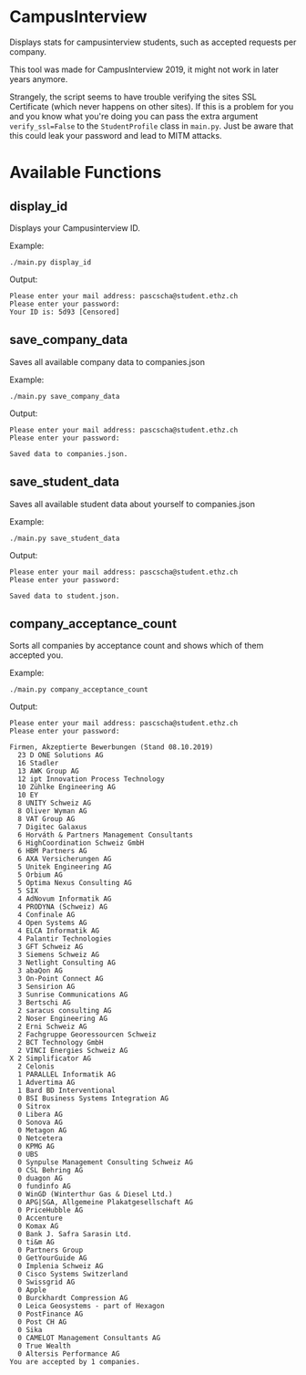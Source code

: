 # CampusInterview
Displays stats for campusinterview students, such as accepted requests per company.

This tool was made for CampusInterview 2019, it might not work in later years anymore.

Strangely, the script seems to have trouble verifying the sites SSL Certificate (which never happens on other sites). If this is a problem for you and you know what you're doing you can pass the extra argument `verify_ssl=False` to the `StudentProfile` class in `main.py`. Just be aware that this could leak your password and lead to MITM attacks.

# Available Functions

## display_id
Displays your Campusinterview ID.

Example:
```
./main.py display_id
```
Output:
```
Please enter your mail address: pascscha@student.ethz.ch
Please enter your password:
Your ID is: 5d93 [Censored]
```

## save_company_data
Saves all available company data to companies.json

Example:
```
./main.py save_company_data
```
Output:
```
Please enter your mail address: pascscha@student.ethz.ch
Please enter your password:

Saved data to companies.json.
```

## save_student_data
Saves all available student data about yourself to companies.json

Example:
```
./main.py save_student_data
```
Output:
```
Please enter your mail address: pascscha@student.ethz.ch
Please enter your password:

Saved data to student.json.
```

## company_acceptance_count
Sorts all companies by acceptance count and shows which of them accepted you.

Example:
```
./main.py company_acceptance_count
```
Output:
```
Please enter your mail address: pascscha@student.ethz.ch
Please enter your password:

Firmen, Akzeptierte Bewerbungen (Stand 08.10.2019)
  23 D ONE Solutions AG
  16 Stadler
  13 AWK Group AG
  12 ipt Innovation Process Technology
  10 Zühlke Engineering AG
  10 EY
  8 UNITY Schweiz AG
  8 Oliver Wyman AG
  8 VAT Group AG
  7 Digitec Galaxus
  6 Horváth & Partners Management Consultants
  6 HighCoordination Schweiz GmbH
  6 HBM Partners AG
  6 AXA Versicherungen AG
  5 Unitek Engineering AG
  5 Orbium AG
  5 Optima Nexus Consulting AG
  5 SIX
  4 AdNovum Informatik AG
  4 PRODYNA (Schweiz) AG
  4 Confinale AG
  4 Open Systems AG
  4 ELCA Informatik AG
  4 Palantir Technologies
  3 GFT Schweiz AG
  3 Siemens Schweiz AG
  3 Netlight Consulting AG
  3 abaQon AG
  3 On-Point Connect AG
  3 Sensirion AG
  3 Sunrise Communications AG
  3 Bertschi AG
  2 saracus consulting AG
  2 Noser Engineering AG
  2 Erni Schweiz AG
  2 Fachgruppe Georessourcen Schweiz
  2 BCT Technology GmbH
  2 VINCI Energies Schweiz AG
X 2 Simplificator AG
  2 Celonis
  1 PARALLEL Informatik AG
  1 Advertima AG
  1 Bard BD Interventional
  0 BSI Business Systems Integration AG
  0 Sitrox
  0 Libera AG
  0 Sonova AG
  0 Metagon AG
  0 Netcetera
  0 KPMG AG
  0 UBS
  0 Synpulse Management Consulting Schweiz AG
  0 CSL Behring AG
  0 duagon AG
  0 fundinfo AG
  0 WinGD (Winterthur Gas & Diesel Ltd.)
  0 APG|SGA, Allgemeine Plakatgesellschaft AG
  0 PriceHubble AG
  0 Accenture
  0 Komax AG
  0 Bank J. Safra Sarasin Ltd.
  0 ti&m AG
  0 Partners Group
  0 GetYourGuide AG
  0 Implenia Schweiz AG
  0 Cisco Systems Switzerland
  0 Swissgrid AG
  0 Apple
  0 Burckhardt Compression AG
  0 Leica Geosystems - part of Hexagon
  0 PostFinance AG
  0 Post CH AG
  0 Sika
  0 CAMELOT Management Consultants AG
  0 True Wealth
  0 Altersis Performance AG
You are accepted by 1 companies.
```
